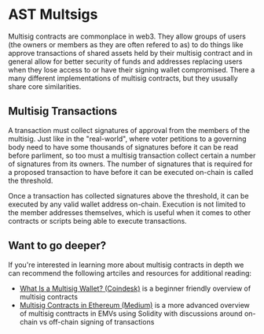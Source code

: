 # AST Multsigs

Multisig contracts are commonplace in web3. They allow groups of users (the owners or members as they are often refered to as) to do things like approve transactions of shared assets held by their multisig contract and in general allow for better security of funds and addresses replacing users when they lose access to or have their signing wallet compromised. There a many different implementations of multisig contracts, but they ususally share core similarities.

## Multisig Transactions

A transaction must collect signatures of approval from the members of the multisig. Just like in the "real-world", where voter petitions to a governing body need to have some thousands of signatures before it can be read before parliment, so too must a multisig transaction collect certain a number of signatures from its owners. The number of signatures that is required for a proposed transaction to have before it can be executed on-chain is called the threshold. 

Once a transaction has collected signatures above the threshold, it can be executed by any valid wallet address on-chain. Execution is not limited to the member addresses themselves, which is useful when it comes to other contracts or scripts being able to execute transactions. 

## Want to go deeper?

If you're interested in learning more about multisig contracts in depth we can recommend the following artciles and resources for additional reading: 
- <a href="https://www.coindesk.com/learn/what-is-a-multisig-wallet/" target="_blank">What Is a Multisig Wallet? (Coindesk)</a> is a beginner friendly overview of multisig contracts
- <a href="https://shivanisb10.medium.com/multisig-contracts-in-ethereum-ffd8a1a9a025" target="_blank">Multisig Contracts in Ethereum (Medium)</a> is a more advanced overview of multisig conttracts in EMVs using Solidity with discussions around on-chain vs off-chain signing of transactions
